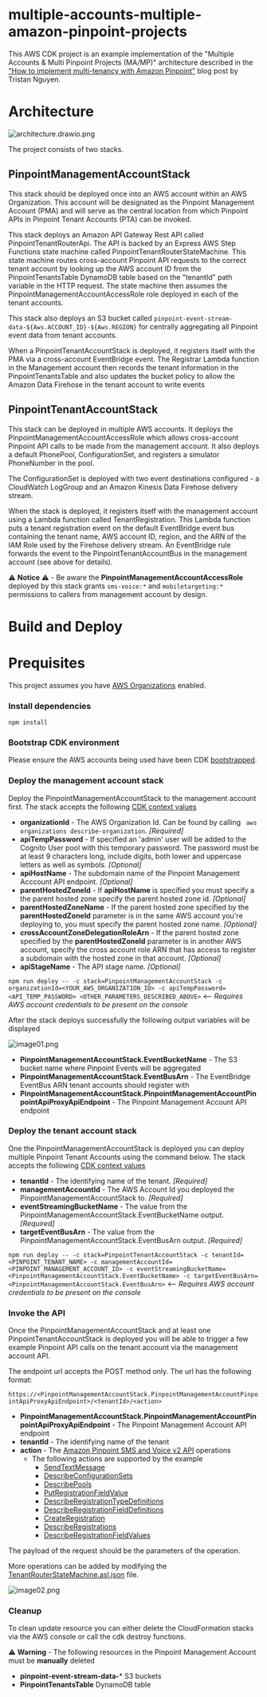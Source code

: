 # multiple-accounts-multiple-amazon-pinpoint-projects

This AWS CDK project is an example implementation of the "Multiple Accounts &
Multi Pinpoint Projects (MA/MP)"
architecture described in
the ["How to implement multi-tenancy with Amazon Pinpoint"](https://aws.amazon.com/blogs/messaging-and-targeting/how-to-implement-multi-tenancy-with-amazon-pinpoint/)
blog post by Tristan Nguyen.

# Architecture

![architecture.drawio.png](./images/architecture.drawio.png)

The project consists of two stacks.

## PinpointManagementAccountStack

This stack should be deployed once into an AWS account within an AWS Organization. This account will be designated as the Pinpoint Management Account (PMA) and will serve as the central location from which Pinpoint APIs in Pinpoint Tenant Accounts (PTA) can be invoked.

This stack deploys an Amazon API Gateway Rest API called PinpointTenantRouterApi. The API is backed by an Express AWS Step Functions state machine called PinpointTenantRouterStateMachine. This state machine routes cross-account Pinpoint API requests to the correct tenant account by looking up the AWS account ID from the PinpointTenantsTable DynamoDB table based on the "tenantId" path variable in the HTTP request. The state machine then assumes the PinpointManagementAccountAccessRole role deployed in each of the tenant accounts.

This stack also deploys an S3 bucket called `pinpoint-event-stream-data-${Aws.ACCOUNT_ID}-${Aws.REGION}` for centrally aggregating all Pinpoint event data from tenant accounts.

When a PinpointTenantAccountStack is deployed, it registers itself with the PMA via a cross-account EventBridge event. The Registrar Lambda function in the Management account then records the tenant information in the PinpointTenantsTable and also updates the bucket policy to allow the Amazon Data Firehose in the tenant account to write events

## PinpointTenantAccountStack

This stack can be deployed in multiple AWS accounts. It deploys the PinpointManagementAccountAccessRole which allows cross-account Pinpoint API calls to be made from the management account. It also deploys a default PhonePool, ConfigurationSet, and registers a simulator PhoneNumber in the pool.

The ConfigurationSet is deployed with two event destinations configured - a CloudWatch LogGroup and an Amazon Kinesis Data Firehose delivery stream.

When the stack is deployed, it registers itself with the management account using a Lambda function called TenantRegistration. This Lambda function puts a tenant registration event on the default EventBridge event bus containing the tenant name, AWS account ID, region, and the ARN of the IAM Role used by the Firehose delivery stream. An EventBridge rule forwards the event to the PinpointTenantAccountBus in the management account (see above for details).

⚠️ **Notice** ⚠️ - Be aware the **PinpointManagementAccountAccessRole** deployed by this stack 
grants  `sms-voice:*` and `mobiletargeting:*`  permissions to callers from  management account by design.


# Build and Deploy

# Prequisites 
This project assumes you have [AWS Organizations](https://docs.aws.amazon.com/organizations/latest/userguide/orgs_introduction.html) enabled.

### Install dependencies

`npm install`

### Bootstrap CDK environment

Please ensure the AWS accounts being used have been CDK [bootstrapped](https://docs.aws.amazon.com/cdk/v2/guide/bootstrapping.html).

### Deploy the management account stack

Deploy the PinpointManagementAccountStack to the management account first.
The stack accepts the following [CDK context values](https://docs.aws.amazon.com/cdk/v2/guide/context.html)

* **organizationId** - The AWS Organization Id. Can be found by calling ` aws organizations describe-organization`.  *[Required]*
* **apiTempPassword** - If specified an 'admin' user will be added to the Cognito User pool with this temporary password. The password must be at least 9 characters long, include digits, both lower and  uppercase letters as well as symbols.  *[Optional]*
* **apiHostName** -  The subdomain name of the Pinpoint Management Acccount API endpoint. *[Optional]*
* **parentHostedZoneId** - If **apiHostName** is specified you must specify a the parent hosted zone specify the parent hosted zone id.  *[Optional]*
* **parentHostedZoneName** - If the parent hosted zone specified by the **parentHostedZoneId** parameter is in the same AWS account you're deploying to, you must specify the parent hosted zone name. *[Optional]*
* **crossAccountZoneDelegationRoleArn** - If the parent hosted zone specified by the **parentHostedZoneId** parameter is in another AWS account, specify the cross account role ARN that has access to register a subdomain with the hosted zone in that account.  *[Optional]*
* **apiStageName** - The API stage name.  *[Optional]*

`npm run deploy -- -c stack=PinpointManagementAccountStack -c organizationId=<YOUR_AWS_ORGANIZATION_ID> -c apiTempPassword=<API_TEMP_PASSWORD> <OTHER_PARAMETERS_DESCRIBED_ABOVE>` <-- *Requires AWS account credentials to be present on the console*

After the stack deploys successfully the following output variables will be displayed

![image01.png](images/image01.png)


* **PinpointManagementAccountStack.EventBucketName** - The S3 bucket name where Pinpoint Events will be aggregated
* **PinpointManagementAccountStack.EventBusArn** - The EventBridge EventBus ARN tenant accounts should register with
* **PinpointManagementAccountStack.PinpointManagementAccountPinpointApiProxyApiEndpoint** - The Pinpoint Management Account API endpoint


### Deploy the tenant account stack


One the PinpointManagementAccountStack is deployed you can deploy multiple Pinpoint Tenant Accounts using the command below.
The stack accepts the following [CDK context values](https://docs.aws.amazon.com/cdk/v2/guide/context.html)

*  **tenantId** - The identifying name of the tenant.  *[Required]*
* **managementAccountId** - The AWS Account Id you deployed the PinpointManagementAccountStack to.  *[Required]*
* **eventStreamingBucketName** - The value from the PinpointManagementAccountStack.EventBucketName output.  *[Required]*
* **targetEventBusArn** - The value from the PinpointManagementAccountStack.EventBusArn output.  *[Required]*

`npm run deploy -- -c stack=PinpointTenantAccountStack -c tenantId=<PINPOINT_TENANT_NAME> -c managementAccountId=<PINPOINT_MANAGEMENT_ACCOUNT_ID> -c eventStreamingBucketName=<PinpointManagementAccountStack.EventBucketName> -c targetEventBusArn=<PinpointManagementAccountStack.EventBusArn>` <-- *Requires AWS account credentials to be present on the console*


### Invoke the API
Once the PinpointManagementAccountStack and at least one PinpointTenantAccountStack is deployed you will be able to trigger a few example Pinpoint API calls on the tenant account via the management account API.

The endpoint url accepts the POST method only. The url has the following format:

`https://<PinpointManagementAccountStack.PinpointManagementAccountPinpointApiProxyApiEndpoint>/<tenantId>/<action>`

* **PinpointManagementAccountStack.PinpointManagementAccountPinpointApiProxyApiEndpoint** - The Pinpoint Management Account API endpoint
* **tenantId** - The identifying name of the tenant
* **action** - The [Amazon Pinpoint SMS and Voice v2 API](https://docs.aws.amazon.com/pinpoint/latest/apireference_smsvoicev2/API_Operations.html) operations
  * The following actions are supported by the example
    * [SendTextMessage](https://docs.aws.amazon.com/pinpoint/latest/apireference_smsvoicev2/API_SendTextMessage.html)
    * [DescribeConfigurationSets](https://docs.aws.amazon.com/pinpoint/latest/apireference_smsvoicev2/API_DescribeConfigurationSets.html)
    * [DescribePools](https://docs.aws.amazon.com/pinpoint/latest/apireference_smsvoicev2/API_DescribePools.html)
    * [PutRegistrationFieldValue](https://docs.aws.amazon.com/pinpoint/latest/apireference_smsvoicev2/API_PutRegistrationFieldValue.html)
    * [DescribeRegistrationTypeDefinitions](https://docs.aws.amazon.com/pinpoint/latest/apireference_smsvoicev2/API_DescribeRegistrationTypeDefinitions.html)
    * [DescribeRegistrationFieldDefinitions](https://docs.aws.amazon.com/pinpoint/latest/apireference_smsvoicev2/API_DescribeRegistrationFieldDefinitions.html)
    * [CreateRegistration](https://docs.aws.amazon.com/pinpoint/latest/apireference_smsvoicev2/API_CreateRegistration.html)
    * [DescribeRegistrations](https://docs.aws.amazon.com/pinpoint/latest/apireference_smsvoicev2/API_DescribeRegistrations.html)
    * [DescribeRegistrationFieldValues](https://docs.aws.amazon.com/pinpoint/latest/apireference_smsvoicev2/API_DescribeRegistrationFieldValues.html)

    
The payload of the request should be the parameters of the operation. 

More operations can be added by modifying the [TenantRouterStateMachine.asl.json](src/infrastructure/state-machines/TenantRouterStateMachine.asl.json) file.

![image02.png](images/image02.png)

### Cleanup
To clean update resource you can either delete the CloudFormation stacks via the AWS console or call the cdk destroy functions. 

⚠️ **Warning** - The following resources in the Pinpoint Management Account must be **manually** deleted

* **pinpoint-event-stream-data-*** S3 buckets 
* **PinpointTenantsTable** DynamoDB table
